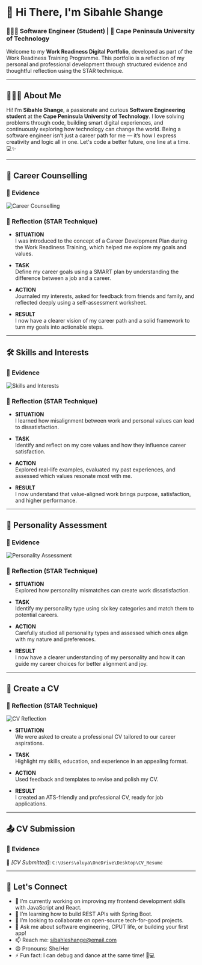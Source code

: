 # 🌟 Hi There, I'm Sibahle Shange
### 👩🏽‍💻 Software Engineer (Student) | 📍 Cape Peninsula University of Technology

Welcome to my **Work Readiness Digital Portfolio**, developed as part of the Work Readiness Training Programme. This portfolio is a reflection of my personal and professional development through structured evidence and thoughtful reflection using the STAR technique.

---

## 👩🏽‍🎓 About Me

Hi! I’m **Sibahle Shange**, a passionate and curious **Software Engineering student** at the **Cape Peninsula University of Technology**. I love solving problems through code, building smart digital experiences, and continuously exploring how technology can change the world. Being a software engineer isn’t just a career path for me — it’s how I express creativity and logic all in one. Let's code a better future, one line at a time. 💻✨

---

## 🎯 Career Counselling

### 📎 Evidence
![Career Counselling](https://github.com/user-attachments/assets/05a990a5-344f-491f-8e78-02f3b66ea7a1)

### 📝 Reflection (STAR Technique)

- **SITUATION**  
  I was introduced to the concept of a Career Development Plan during the Work Readiness Training, which helped me explore my goals and values.

- **TASK**  
  Define my career goals using a SMART plan by understanding the difference between a job and a career.

- **ACTION**  
  Journaled my interests, asked for feedback from friends and family, and reflected deeply using a self-assessment worksheet.

- **RESULT**  
  I now have a clearer vision of my career path and a solid framework to turn my goals into actionable steps.

---

## 🛠️ Skills and Interests

### 📎 Evidence
![Skills and Interests](https://github.com/user-attachments/assets/ca575633-c178-45b7-b4a9-006e91f68b93)

### 📝 Reflection (STAR Technique)

- **SITUATION**  
  I learned how misalignment between work and personal values can lead to dissatisfaction.

- **TASK**  
  Identify and reflect on my core values and how they influence career satisfaction.

- **ACTION**  
  Explored real-life examples, evaluated my past experiences, and assessed which values resonate most with me.

- **RESULT**  
  I now understand that value-aligned work brings purpose, satisfaction, and higher performance.

---

## 🧠 Personality Assessment

### 📎 Evidence
![Personality Assessment](https://github.com/user-attachments/assets/66704421-11f3-4861-acf4-6fedb10363ef)

### 📝 Reflection (STAR Technique)

- **SITUATION**  
  Explored how personality mismatches can create work dissatisfaction.

- **TASK**  
  Identify my personality type using six key categories and match them to potential careers.

- **ACTION**  
  Carefully studied all personality types and assessed which ones align with my nature and preferences.

- **RESULT**  
  I now have a clearer understanding of my personality and how it can guide my career choices for better alignment and joy.

---

## 📄 Create a CV

### 📎 Reflection (STAR Technique)
![CV Reflection](https://github.com/user-attachments/assets/12bada40-31a1-4ae5-9d97-c980e3e36340)

- **SITUATION**  
  We were asked to create a professional CV tailored to our career aspirations.

- **TASK**  
  Highlight my skills, education, and experience in an appealing format.

- **ACTION**  
  Used feedback and templates to revise and polish my CV.

- **RESULT**  
  I created an ATS-friendly and professional CV, ready for job applications.

---

## 📤 CV Submission

### 📎 Evidence
📂 *[CV Submitted]*: `C:\Users\oluya\OneDrive\Desktop\CV_Resume`

---

## 🚀 Let's Connect

- 🔭 I’m currently working on improving my frontend development skills with JavaScript and React.
- 🌱 I’m learning how to build REST APIs with Spring Boot.
- 👯 I’m looking to collaborate on open-source tech-for-good projects.
- 💬 Ask me about software engineering, CPUT life, or building your first app!
- 📫 Reach me: [sibahleshange@email.com](mailto:sibahleshange@email.com)
- 😄 Pronouns: She/Her
- ⚡ Fun fact: I can debug and dance at the same time! 🕺💻

